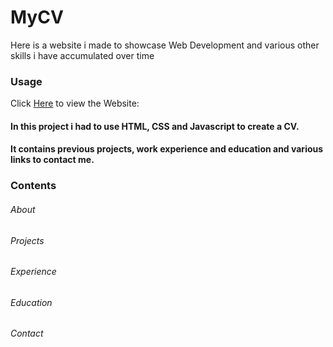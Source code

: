 # MyCV
Here is a website i made to showcase Web Development and various other skills i have accumulated over time

### Usage
Click [Here](https://tomasi001.github.io/) to view the Website: 

#### In this project i had to use HTML, CSS and Javascript to create a CV. 
#### It contains previous projects, work experience and education and various links to contact me.

### Contents
###### About
###### Projects
###### Experience
###### Education
###### Contact


